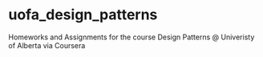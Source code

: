 # uofa_design_patterns
Homeworks and Assignments for the course Design Patterns @ Univeristy of Alberta via Coursera
